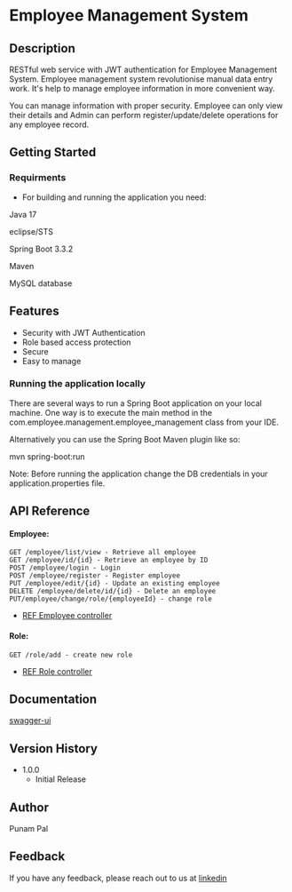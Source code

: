 # Employee Management System

## Description

RESTful web service with JWT authentication for Employee Management System. Employee management system revolutionise manual data entry work. It's help to manage employee information in more convenient way. 

You can manage information with proper security. Employee can only view their details and Admin can perform register/update/delete operations for any employee record.

## Getting Started

### Requirments

* For building and running the application you need:

Java 17

eclipse/STS

Spring Boot 3.3.2

Maven

MySQL database


## Features

- Security with JWT Authentication
- Role based access protection
- Secure
- Easy to manage


### Running the application locally

There are several ways to run a Spring Boot application on your local machine. One way is to execute the main method in the com.employee.management.employee_management class from your IDE.

Alternatively you can use the Spring Boot Maven plugin like so:

mvn spring-boot:run

Note: Before running the application change the DB credentials in your application.properties file.

## API Reference

#### Employee:

```http
GET /employee/list/view - Retrieve all employee
GET /employee/id/{id} - Retrieve an employee by ID
POST /employee/login - Login
POST /employee/register - Register employee
PUT /employee/edit/{id} - Update an existing employee
DELETE /employee/delete/id/{id} - Delete an employee
PUT/employee/change/role/{employeeId} - change role 
```
- [REF Employee controller](https://github.com/roypunam/Employee-management-system/blob/main/src/main/java/com/employee/management/emp_manager/controller/EmployeeController.java)

#### Role:

```http
GET /role/add - create new role
```
- [REF Role controller](https://github.com/roypunam/Employee-management-system/blob/main/src/main/java/com/employee/management/emp_manager/controller/RoleController.java)

## Documentation

  [swagger-ui](http://localhost:9091/swagger-ui/index.html)

## Version History

* 1.0.0
    * Initial Release

## Author
Punam Pal  

## Feedback
If you have any feedback, please reach out to us at 
[linkedin](https://www.linkedin.com/in/punam-roy/)
